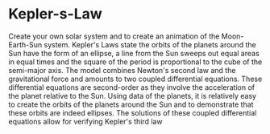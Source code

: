 # Kepler-s-Law
Create your own solar system and to create an animation of the Moon-Earth-Sun system.
Kepler's Laws state the orbits of the planets around the Sun have the form of an ellipse, a line from the Sun sweeps out equal areas in equal times and the square of the period is proportional to the cube of the semi-major axis. The model combines Newton's second law and the gravitational force and amounts to two coupled differential equations. These differential equations are second-order as they involve the acceleration of the planet relative to the Sun. Using data of the planets, it is relatively easy to create the orbits of the planets around the Sun and to demonstrate that these orbits are indeed ellipses. The solutions of these coupled differential equations allow for verifying Kepler's third law
